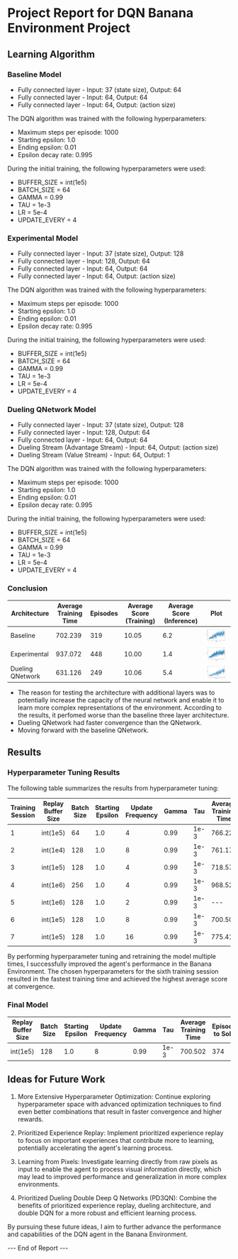 # Project Report for DQN Banana Environment Project


## Learning Algorithm


### Baseline Model

- Fully connected layer - Input: 37 (state size), Output: 64
- Fully connected layer - Input: 64, Output: 64
- Fully connected layer - Input: 64, Output: (action size)

The DQN algorithm was trained with the following hyperparameters:

- Maximum steps per episode: 1000
- Starting epsilon: 1.0
- Ending epsilon: 0.01
- Epsilon decay rate: 0.995

During the initial training, the following hyperparameters were used:

- BUFFER_SIZE = int(1e5)  
- BATCH_SIZE = 64         
- GAMMA = 0.99            
- TAU = 1e-3              
- LR = 5e-4               
- UPDATE_EVERY = 4    


### Experimental Model

- Fully connected layer - Input: 37 (state size), Output: 128
- Fully connected layer - Input: 128, Output: 64
- Fully connected layer - Input: 64, Output: 64
- Fully connected layer - Input: 64, Output: (action size)

The DQN algorithm was trained with the following hyperparameters:

- Maximum steps per episode: 1000
- Starting epsilon: 1.0
- Ending epsilon: 0.01
- Epsilon decay rate: 0.995

During the initial training, the following hyperparameters were used:

- BUFFER_SIZE = int(1e5)  
- BATCH_SIZE = 64         
- GAMMA = 0.99            
- TAU = 1e-3              
- LR = 5e-4               
- UPDATE_EVERY = 4 


### Dueling QNetwork Model

- Fully connected layer - Input: 37 (state size), Output: 128
- Fully connected layer - Input: 128, Output: 64
- Fully connected layer - Input: 64, Output: 64
- Dueling Stream (Advantage Stream) - Input: 64, Output: (action size)
- Dueling Stream (Value Stream) - Input: 64, Output: 1

The DQN algorithm was trained with the following hyperparameters:

- Maximum steps per episode: 1000
- Starting epsilon: 1.0
- Ending epsilon: 0.01
- Epsilon decay rate: 0.995

During the initial training, the following hyperparameters were used:

- BUFFER_SIZE = int(1e5)  
- BATCH_SIZE = 64         
- GAMMA = 0.99            
- TAU = 1e-3              
- LR = 5e-4               
- UPDATE_EVERY = 4 


### Conclusion

| Architecture | Average Training Time | Episodes | Average Score (Training) | Average Score (Inference) | Plot |
|--------------|-----------------------|----------|------------------------|-------------------------|------|
| Baseline | 702.239 | 319 | 10.05 | 6.2 | ![Plot](plots/baseline.png) |
| Experimental | 937.072 | 448 | 10.00 | 1.4 | ![Plot](plots/experimental.png) |
| Dueling QNetwork | 631.126 | 249 | 10.06 | 5.4 | ![Plot](plots/dueling_q_network.png) |


- The reason for testing the architecture with additional layers was to potentially increase the capacity of the neural network and enable it to learn more complex representations of the environment. According to the results, it perfomed worse than the baseline three layer architecture.
- Dueling QNetwork had faster convergence than the QNetwork.
- Moving forward with the baseline QNetwork.


## Results

### Hyperparameter Tuning Results

The following table summarizes the results from hyperparameter tuning:

| Training Session | Replay Buffer Size | Batch Size | Starting Epsilon | Update Frequency | Gamma | Tau | Average Training Time | Episodes to Solve | Average Score at Convergence | Average Score | Plot |
|------------------|--------------------|------------|------------------|------------------|-------|-----|-----------------------|-------------------|-----------------------------|-----|----|
| 1 | int(1e5) | 64 | 1.0 | 4 | 0.99 | 1e-3 | 766.229 | 356 | 10.01 | 1.4 | ![Plot](plots/baseline_hype_1.png) |
| 2 | int(1e4) | 128 | 1.0 | 8 | 0.99 | 1e-3 | 761.174 | 407 | 10.03 | 6.8 | ![Plot](plots/baseline_hype_2.png) |
| 3 | int(1e5) | 128 | 1.0 | 4 | 0.99 | 1e-3 | 718.573 | 307 | 10.00 | 4.4 | ![Plot](plots/baseline_hype_3.png) |
| 4 | int(1e6) | 256 | 1.0 | 4 | 0.99 | 1e-3 | 968.525 | 458 | 10.03 | 2.2 | ![Plot](plots/baseline_hype_4.png) |
| 5 | int(1e6) | 128 | 1.0 | 2 | 0.99 | 1e-3 | --- | 2000 | --- | --- | ![Plot](plots/baseline_hype_5.png) |
| 6 | int(1e5) | 128 | 1.0 | 8 | 0.99 | 1e-3 | 700.502 | 374 | 10.06 | 5.6 | ![Plot](plots/baseline_hype_6.png) |
| 7 | int(1e5) | 128 | 1.0 | 16 | 0.99 | 1e-3 | 775.411 | 526 | 10.07 | 5.6 | ![Plot](plots/baseline_hype_7.png) |


By performing hyperparameter tuning and retraining the model multiple times, I successfully improved the agent's performance in the Banana Environment. The chosen hyperparameters for the sixth training session resulted in the fastest training time and achieved the highest average score at convergence.

### Final Model

Replay Buffer Size | Batch Size | Starting Epsilon | Update Frequency | Gamma | Tau | Average Training Time | Episodes to Solve | Average Score at Convergence | Average Score | Plot |
|------------------|--------------------|------------|------------------|------------------|-------|-----|-----------------------|-------------------|-----------------------------|-----|
| int(1e5) | 128 | 1.0 | 8 | 0.99 | 1e-3 | 700.502 | 374 | 10.06 | 5.6 | ![Plot](plots/baseline_final.png) |



## Ideas for Future Work

1. More Extensive Hyperparameter Optimization: Continue exploring hyperparameter space with advanced optimization techniques to find even better combinations that result in faster convergence and higher rewards.

2. Prioritized Experience Replay: Implement prioritized experience replay to focus on important experiences that contribute more to learning, potentially accelerating the agent's learning process.

3. Learning from Pixels: Investigate learning directly from raw pixels as input to enable the agent to process visual information directly, which may lead to improved performance and generalization in more complex environments.

4. Prioritized Dueling Double Deep Q Networks (PD3QN): Combine the benefits of prioritized experience replay, dueling architecture, and double DQN for a more robust and efficient learning process.

By pursuing these future ideas, I aim to further advance the performance and capabilities of the DQN agent in the Banana Environment.


--- End of Report ---





